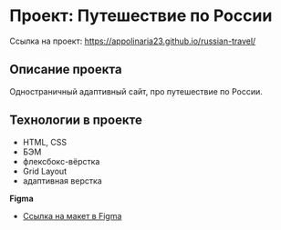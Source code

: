 # Проект: Путешествие по России

Ссылка на проект: https://appolinaria23.github.io/russian-travel/

## Описание проекта

Одностраничный адаптивный сайт, про путешествие по России.

## Технологии в проекте

- HTML, CSS
- БЭМ
- флексбокс-вёрстка
- Grid Layout
- адаптивная верстка

**Figma**

- [Ссылка на макет в Figma](https://www.figma.com/file/5S2WSbEFL6awjVWJ0NWL8Q/Sprint-3_-Russia-_-desktop-mobile?node-id=28503%3A0)
